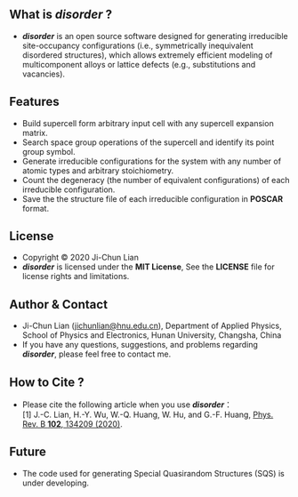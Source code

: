 ## What is ***disorder*** ?
- ***disorder*** is an open source software designed for generating irreducible site-occupancy configurations (i.e., symmetrically inequivalent disordered structures), which allows extremely efficient modeling of multicomponent alloys or lattice defects (e.g., substitutions and vacancies).

## Features
- Build supercell form arbitrary input cell with any supercell expansion matrix.
- Search space group operations of the supercell and identify its point group symbol.
- Generate irreducible configurations for the system with any number of atomic types and arbitrary stoichiometry.
- Count the degeneracy (the number of equivalent configurations) of each irreducible configuration.
- Save the the structure file of each irreducible configuration in **POSCAR** format.

## License
- Copyright © 2020 Ji-Chun Lian
- ***disorder*** is licensed under the **MIT License**, See the **LICENSE** file for license rights and limitations.

## Author & Contact
- Ji-Chun Lian (jichunlian@hnu.edu.cn), Department of Applied Physics, School of Physics and Electronics, Hunan University, Changsha, China
- If you have any questions, suggestions, and problems regarding ***disorder***, please feel free to contact me.

## How to Cite ?
- Please cite the following article when you use ***disorder***：\
[1] J.-C. Lian, H.-Y. Wu, W.-Q. Huang, W. Hu, and G.-F. Huang, [Phys. Rev. B **102**, 134209 (2020)](https://journals.aps.org/prb/abstract/10.1103/PhysRevB.102.134209).

## Future
- The code used for generating Special Quasirandom Structures (SQS) is under developing.
